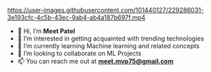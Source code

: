 

https://user-images.githubusercontent.com/101440127/229286031-3e193cfc-4c5b-43ec-9ab4-ab4a187b697f.mp4




- 👋 Hi, I’m **Meet Patel**
- 👀 I’m interested in getting acquainted with trending technologies
- 🌱 I’m currently learning Machine learning and related concepts
- 💞️ I’m looking to collaborate on ML Projects
- 📫 You can reach me out at **meet.mvp75@gmail.com**

<!---
meetp2022/meetp2022 is a ✨ special ✨ repository because its `README.md` (this file) appears on your GitHub profile.
You can click the Preview link to take a look at your changes.
--->

